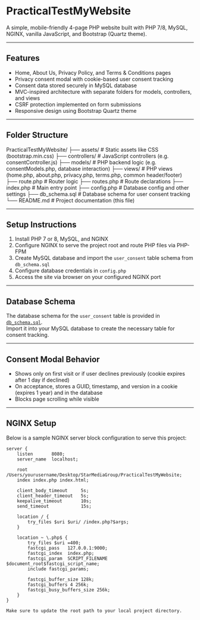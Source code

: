 # PracticalTestMyWebsite

A simple, mobile-friendly 4-page PHP website built with PHP 7/8, MySQL, NGINX, vanilla JavaScript, and Bootstrap (Quartz theme).

---

## Features

- Home, About Us, Privacy Policy, and Terms & Conditions pages  
- Privacy consent modal with cookie-based user consent tracking  
- Consent data stored securely in MySQL database  
- MVC-inspired architecture with separate folders for models, controllers, and views  
- CSRF protection implemented on form submissions  
- Responsive design using Bootstrap Quartz theme  

---

## Folder Structure

PracticalTestMyWebsite/
├── assets/ # Static assets like CSS (bootstrap.min.css)
├── controllers/ # JavaScript controllers (e.g. consentController.js)
├── models/ # PHP backend logic (e.g. consentModels.php, database interaction)
├── views/ # PHP views (home.php, about.php, privacy.php, terms.php, common header/footer)
├── route.php # Router logic
├── routes.php # Route declarations
├── index.php # Main entry point
├── config.php # Database config and other settings
├── db_schema.sql # Database schema for user consent tracking
└── README.md # Project documentation (this file)


---

## Setup Instructions

1. Install PHP 7 or 8, MySQL, and NGINX  
2. Configure NGINX to serve the project root and route PHP files via PHP-FPM  
3. Create MySQL database and import the `user_consent` table schema from `db_schema.sql`  
4. Configure database credentials in `config.php`  
5. Access the site via browser on your configured NGINX port  

---

## Database Schema

The database schema for the `user_consent` table is provided in [`db_schema.sql`](./db_schema.sql).  
Import it into your MySQL database to create the necessary table for consent tracking.

---

## Consent Modal Behavior

- Shows only on first visit or if user declines previously (cookie expires after 1 day if declined)  
- On acceptance, stores a GUID, timestamp, and version in a cookie (expires 1 year) and in the database  
- Blocks page scrolling while visible  

---

## NGINX Setup

Below is a sample NGINX server block configuration to serve this project:

```nginx
server {
    listen       8080;
    server_name  localhost;

    root /Users/yourusername/Desktop/StarMediaGroup/PracticalTestMyWebsite;
    index index.php index.html;

    client_body_timeout     5s;
    client_header_timeout   5s;
    keepalive_timeout       10s;
    send_timeout            15s;

    location / {
        try_files $uri $uri/ /index.php?$args;
    }

    location ~ \.php$ {
        try_files $uri =400;
        fastcgi_pass   127.0.0.1:9000;
        fastcgi_index  index.php;
        fastcgi_param  SCRIPT_FILENAME  $document_root$fastcgi_script_name;
        include fastcgi_params;

        fastcgi_buffer_size 128k;
        fastcgi_buffers 4 256k;
        fastcgi_busy_buffers_size 256k;
    }
}

Make sure to update the root path to your local project directory.


